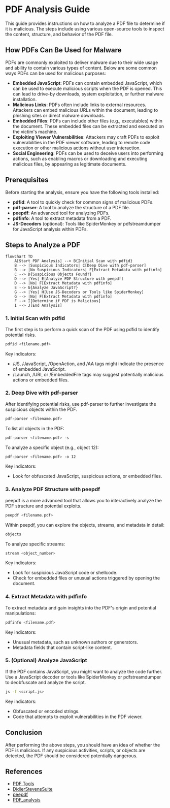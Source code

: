 # PDF Analysis Guide

This guide provides instructions on how to analyze a PDF file to determine if it is malicious. The steps include using various open-source tools to inspect the content, structure, and behavior of the PDF file.

## How PDFs Can Be Used for Malware

PDFs are commonly exploited to deliver malware due to their wide usage and ability to contain various types of content. Below are some common ways PDFs can be used for malicious purposes:
- **Embedded JavaScript**: PDFs can contain embedded JavaScript, which can be used to execute malicious scripts when the PDF is opened. This can lead to drive-by downloads, system exploitation, or further malware installation.
- **Malicious Links**: PDFs often include links to external resources. Attackers can embed malicious URLs within the document, leading to phishing sites or direct malware downloads.
- **Embedded Files**: PDFs can include other files (e.g., executables) within the document. These embedded files can be extracted and executed on the victim's machine.
- **Exploiting Viewer Vulnerabilities**: Attackers may craft PDFs to exploit vulnerabilities in the PDF viewer software, leading to remote code execution or other malicious actions without user interaction.
- **Social Engineering**: PDFs can be used to deceive users into performing actions, such as enabling macros or downloading and executing malicious files, by appearing as legitimate documents.

## Prerequisites

Before starting the analysis, ensure you have the following tools installed:
- **pdfid**: A tool to quickly check for common signs of malicious PDFs.
- **pdf-parser**: A tool to analyze the structure of a PDF file.
- **peepdf**: An advanced tool for analyzing PDFs.
- **pdfinfo**: A tool to extract metadata from a PDF.
- **JS-Decoders** (optional): Tools like SpiderMonkey or pdfstreamdumper for JavaScript analysis within PDFs.

## Steps to Analyze a PDF

```mermaid
flowchart TD
    A[Start PDF Analysis] --> B{Initial Scan with pdfid}
    B --> |Suspicious Indicators| C[Deep Dive with pdf-parser]
    B --> |No Suspicious Indicators| F[Extract Metadata with pdfinfo]
    C --> D{Suspicious Objects Found?}
    D --> |Yes| E[Analyze PDF Structure with peepdf]
    D --> |No| F[Extract Metadata with pdfinfo]
    E --> G{Analyze JavaScript?}
    G --> |Yes| H[Use JS-Decoders or Tools like SpiderMonkey]
    G --> |No| F[Extract Metadata with pdfinfo]
    F --> I[Determine if PDF is Malicious]
    I --> J[End Analysis]
```

### 1. Initial Scan with pdfid

The first step is to perform a quick scan of the PDF using pdfid to identify potential risks.

```bash
pdfid <filename.pdf>
```

Key indicators:
* /JS, /JavaScript, /OpenAction, and /AA tags might indicate the presence of embedded JavaScript.
* /Launch, /URI, or /EmbeddedFile tags may suggest potentially malicious actions or embedded files.

### 2. Deep Dive with pdf-parser

After identifying potential risks, use pdf-parser to further investigate the suspicious objects within the PDF.

```bash
pdf-parser <filename.pdf>
```

To list all objects in the PDF:

```bash
pdf-parser <filename.pdf> -s
```

To analyze a specific object (e.g., object 12):

```bash
pdf-parser <filename.pdf> -o 12
```

Key indicators:
* Look for obfuscated JavaScript, suspicious actions, or embedded files.

### 3. Analyze PDF Structure with peepdf

peepdf is a more advanced tool that allows you to interactively analyze the PDF structure and potential exploits.

```bash
peepdf <filename.pdf>
```

Within peepdf, you can explore the objects, streams, and metadata in detail:

```bash
objects
```

To analyze specific streams:

```bash
stream <object_number>
```

Key indicators:
* Look for suspicious JavaScript code or shellcode.
* Check for embedded files or unusual actions triggered by opening the document.

### 4. Extract Metadata with pdfinfo

To extract metadata and gain insights into the PDF's origin and potential manipulations:

```bash
pdfinfo <filename.pdf>
```

Key indicators:
* Unusual metadata, such as unknown authors or generators.
* Metadata fields that contain script-like content.

### 5. (Optional) Analyze JavaScript

If the PDF contains JavaScript, you might want to analyze the code further. Use a JavaScript decoder or tools like SpiderMonkey or pdfstreamdumper to deobfuscate and analyze the script.

```bash
js -f <script.js>
```

Key indicators:
* Obfuscated or encoded strings.
* Code that attempts to exploit vulnerabilities in the PDF viewer.

## Conclusion

After performing the above steps, you should have an idea of whether the PDF is malicious. If any suspicious activities, scripts, or objects are detected, the PDF should be considered potentially dangerous.

## References

- [PDF Tools](https://blog.didierstevens.com/programs/pdf-tools/)
- [DidierStevensSuite](https://github.com/DidierStevens/DidierStevensSuite/tree/master)
- [peepdf](https://github.com/jesparza/peepdf)
- [PDF_analysis](https://github.com/zbetcheckin/PDF_analysis)
